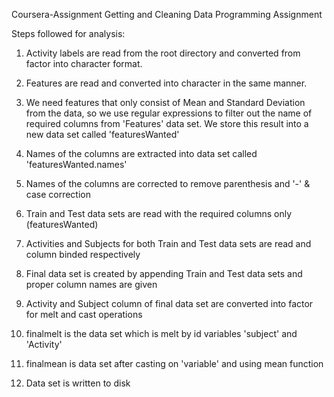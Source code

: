 Coursera-Assignment
Getting and Cleaning Data Programming Assignment

Steps followed for analysis:

1) Activity labels are read from the root directory and converted from factor into character format.

2) Features are read and converted into character in the same manner.

3) We need features that only consist of Mean and Standard Deviation from the data, so we use regular expressions to filter out the name of required columns from 'Features' data set. We store this result into a new data set called 'featuresWanted'

4) Names of the columns are extracted into data set called 'featuresWanted.names'

5) Names of the columns are corrected to remove parenthesis and '-' & case correction

6) Train and Test data sets are read with the required columns only (featuresWanted)

7) Activities and Subjects for both Train and Test data sets are read and column binded respectively

8) Final data set is created by appending Train and Test data sets and proper column names are given

9) Activity and Subject column of final data set are converted into factor for melt and cast operations

10) finalmelt is the data set which is melt by id variables 'subject' and 'Activity'

11) finalmean is data set after casting on 'variable' and using mean function

12) Data set is written to disk
